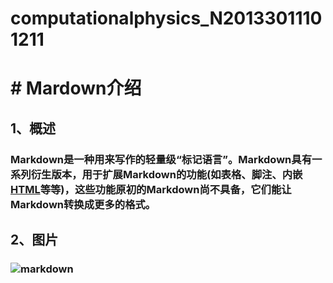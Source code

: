 # computationalphysics_N20133011101211
# #                              Mardown介绍
##  1、概述
###    Markdown是一种用来写作的轻量级“标记语言”。Markdown具有一系列衍生版本，用于扩展Markdown的功能(如表格、脚注、内嵌[HTML](http://baike.so.com/doc/5869876-6082735.html)等等)，这些功能原初的Markdown尚不具备，它们能让Markdown转换成更多的格式。
##  2、图片
###  ![markdown](http://i7.qhimg.com/dr/270_500_/t0185a239389442f866.jpg)
 
